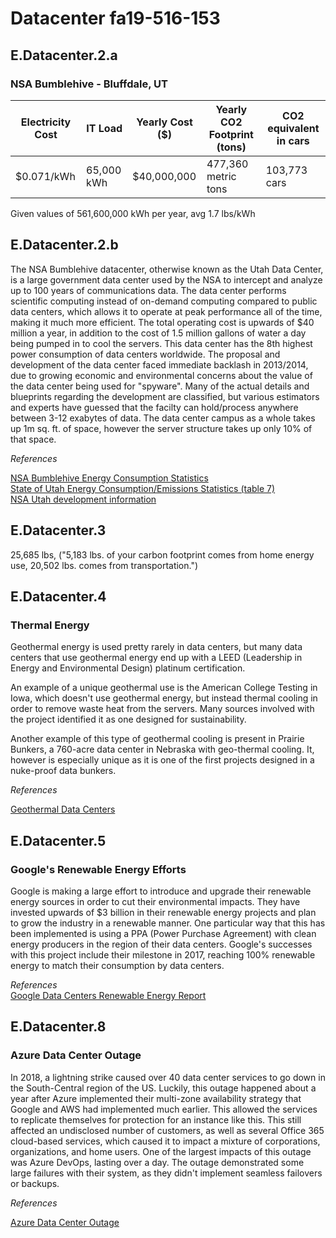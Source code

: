 # Datacenter fa19-516-153

## E.Datacenter.2.a

### NSA Bumblehive - Bluffdale, UT

|Electricity Cost | IT Load | Yearly Cost ($) | Yearly CO2 Footprint (tons) | CO2 equivalent in cars |
|----|----|----|----|----|
| $0.071/kWh |	65,000 kWh | $40,000,000 | 477,360 metric tons | 103,773 cars|

Given values of 561,600,000 kWh per year, avg 1.7 lbs/kWh

## E.Datacenter.2.b

The NSA Bumblehive datacenter, otherwise known as the Utah Data Center,
is a large government data center used by the NSA to intercept and
analyze up to 100 years of communications data.  The data center
performs scientific computing instead of on-demand computing compared to
public data centers, which allows it to operate at peak performance all
of the time, making it much more efficient.  The total operating cost is
upwards of $40 million a year, in addition to the cost of 1.5 million
gallons of water a day being pumped in to cool the servers. This data
center has the 8th highest power consumption of data centers worldwide. 
The proposal and development of the data center faced immediate backlash
in 2013/2014, due to growing economic and environmental concerns about
the value of the data center being used for "spyware". Many of the
actual details and blueprints regarding the development are classified,
but various estimators and experts have guessed that the facilty can
hold/process anywhere between 3-12 exabytes of data.  The data center
campus as a whole takes up 1m sq. ft. of space, however the server
structure takes up only 10% of that space.

*References*  

[NSA Bumblehive Energy Consumption Statistics](https://www.wired.com/2012/03/ff-nsadatacenter/)  
[State of Utah Energy Consumption/Emissions Statistics (table 7)](https://www.eia.gov/electricity/state/utah/xls/ut.xlsx)  
[NSA Utah development information](https://defensesystems.com/Articles/2011/01/07/NSA-spy-cyber-intelligence-data-center-Utah.aspx)

## E.Datacenter.3

25,685 lbs, ("5,183 lbs. of your carbon footprint comes from home energy
use, 20,502 lbs. comes from transportation.")

## E.Datacenter.4

### Thermal Energy

Geothermal energy is used pretty rarely in data centers, but many data
centers that use geothermal energy end up with a LEED (Leadership in
Energy and Environmental Design) platinum certification.

An example of a unique geothermal use is the American College Testing in
Iowa, which doesn't use geothermal energy, but instead thermal cooling
in order to remove waste heat from the servers.  Many sources involved
with the project identified it as one designed for sustainability.

Another example of this type of geothermal cooling is present in Prairie
Bunkers, a 760-acre data center in Nebraska with geo-thermal cooling. 
It, however is especially unique as it is one of the first projects
designed in a nuke-proof data bunkers.


*References*  

[Geothermal Data Centers](https://www.datacenterknowledge.com/geothermal-data-centers)

## E.Datacenter.5

### Google's Renewable Energy Efforts

Google is making a large effort to introduce and upgrade their renewable
energy sources in order to cut their environmental impacts.  They have
invested upwards of $3 billion in their renewable energy projects and
plan to grow the industry in a renewable manner.  One particular way
that this has been implemented is using a PPA (Power Purchase Agreement)
with clean energy producers in the region of their data centers. 
Google's successes with this project include their milestone in 2017,
reaching 100% renewable energy to match their consumption by data
centers.

*References*  
[Google Data Centers Renewable Energy Report](https://www.google.com/about/datacenters/renewable/)

## E.Datacenter.8

### Azure Data Center Outage

In 2018, a lightning strike caused over 40 data center services to go
down in the South-Central region of the US.  Luckily, this outage
happened about a year after Azure implemented their multi-zone
availability strategy that Google and AWS had implemented much earlier. 
This allowed the services to replicate themselves for protection for an
instance like this.  This still affected an undisclosed number of
customers, as well as several Office 365 cloud-based services, which
caused it to impact a mixture of corporations, organizations, and home
users.  One of the largest impacts of this outage was Azure DevOps,
lasting over a day.  The outage demonstrated some large failures with
their system, as they didn't implement seamless failovers or backups.

*References*  

[Azure Data Center Outage](https://www.datacenterknowledge.com/microsoft/azure-outage-proves-hard-way-availability-zones-are-good-idea)